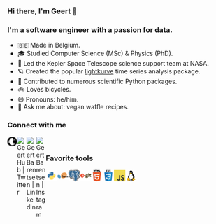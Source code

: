 ### Hi there, I'm Geert 👋

### I'm a software engineer with a passion for data.

- 🇧🇪 Made in Belgium.
- 🎓 Studied Computer Science (MSc) & Physics (PhD).
- 🔭 Led the Kepler Space Telescope science support team at NASA.
- 🪐 Created the popular [lightkurve](https://github.com/lightkurve/lightkurve) time series analysis package.
- 🐍 Contributed to numerous scientific Python packages.
- 🚲 Loves bicycles.
- 😄 Pronouns: he/him.
- 💬 Ask me about: vegan waffle recipes.

### Connect with me

[<img align="left" alt="geert.io" width="22px" src="https://raw.githubusercontent.com/iconic/open-iconic/master/svg/globe.svg" />][website]
[<img align="left" alt="GeertHub | Twitter" width="22px" src="https://cdn.jsdelivr.net/npm/simple-icons@v3/icons/twitter.svg" />][twitter]
[<img align="left" alt="Geert Barentsen | LinkedIn" width="22px" src="https://cdn.jsdelivr.net/npm/simple-icons@v3/icons/linkedin.svg" />][linkedin]
[<img align="left" alt="Geert Barentsen | Instagram" width="22px" src="https://cdn.jsdelivr.net/npm/simple-icons@v3/icons/instagram.svg" />][instagram]

<br/>

### Favorite tools

<img align="left" alt="Python" width="26px" src="https://raw.githubusercontent.com/github/explore/80688e429a7d4ef2fca1e82350fe8e3517d3494d/topics/python/python.png">
<img align="left" alt="SciKit-Learn" width="26px" src="https://raw.githubusercontent.com/github/explore/80688e429a7d4ef2fca1e82350fe8e3517d3494d/topics/scikit-learn/scikit-learn.png">
<img align="left" alt="PostgreSQL" width="26px" src="https://raw.githubusercontent.com/github/explore/80688e429a7d4ef2fca1e82350fe8e3517d3494d/topics/postgresql/postgresql.png">
<img align="left" alt="Git" width="26px" src="https://raw.githubusercontent.com/github/explore/80688e429a7d4ef2fca1e82350fe8e3517d3494d/topics/git/git.png">
<img align="left" alt="HTML5" width="26px" src="https://raw.githubusercontent.com/github/explore/80688e429a7d4ef2fca1e82350fe8e3517d3494d/topics/html/html.png">
<img align="left" alt="CSS3" width="26px" src="https://raw.githubusercontent.com/github/explore/80688e429a7d4ef2fca1e82350fe8e3517d3494d/topics/css/css.png">
<img align="left" alt="JavaScript" width="26px" src="https://raw.githubusercontent.com/github/explore/80688e429a7d4ef2fca1e82350fe8e3517d3494d/topics/javascript/javascript.png">
<img align="left" alt="Linux" width="26px" src="https://raw.githubusercontent.com/github/explore/80688e429a7d4ef2fca1e82350fe8e3517d3494d/topics/linux/linux.png">


[website]: https://geert.io
[twitter]: https://twitter.com/GeertHub
[instagram]: https://www.instagram.com/geerthub/
[linkedin]: https://www.linkedin.com/in/barentsen/
